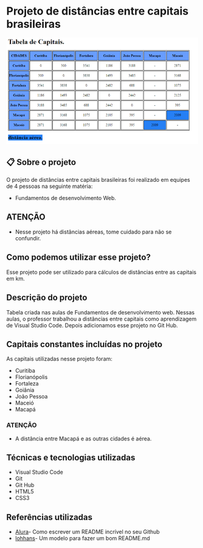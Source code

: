 # Projeto de distâncias entre capitais brasileiras
![](foto.png)
## 📋 Sobre o projeto

 O projeto de distâncias entre capitais brasileiras foi realizado em equipes de 4 pessoas na seguinte matéria:
 * Fundamentos de desenvolvimento Web.

 ## ATENÇÃO

 * Nesse projeto há distâncias aéreas, tome cuidado para não se confundir.

 ## Como podemos utilizar esse projeto?

 Esse projeto pode ser utilizado para cálculos de distâncias entre as capitais em km.

 ## Descrição do projeto

Tabela criada nas aulas de Fundamentos de desenvolvimento web.  Nessas aulas, o professor trabalhou a distâncias entre capitais como aprendizagem de Visual Studio Code. Depois adicionamos esse projeto no Git Hub.

## Capitais constantes incluídas no projeto

As capitais utilizadas nesse projeto foram:

* Curitiba
* Florianópolis
* Fortaleza 
* Goiânia
* João Pessoa
* Maceió
* Macapá 
### ATENÇÃO 

* A distância entre Macapá e as outras cidades é aérea.

## Técnicas e tecnologias utilizadas

* Visual Studio Code
* Git 
* Git Hub
* HTML5
* CSS3

## Referências utilizadas

* [Alura](https://www.alura.com.br/artigos/escrever-bom-readme)- Como escrever um README incrível no seu Github
* [lohhans](https://gist.github.com/lohhans/f8da0b147550df3f96914d3797e9fb89)- Um modelo para fazer um bom README.md